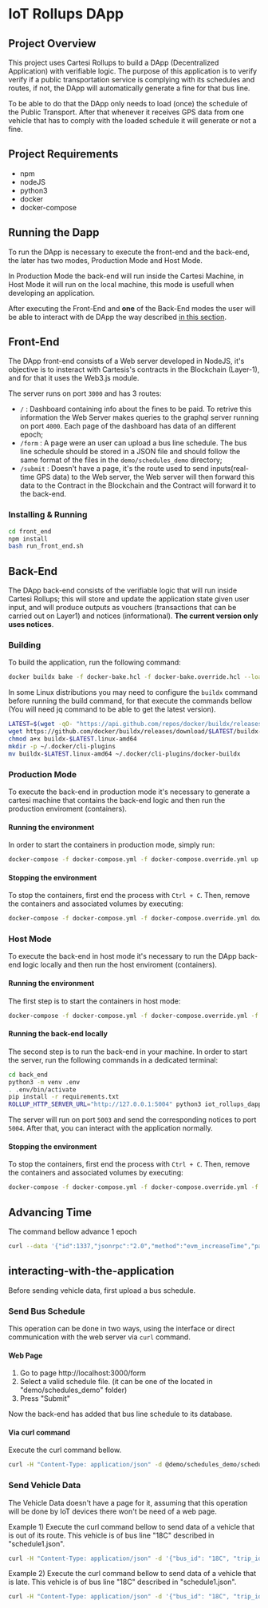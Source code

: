 # IoT Rollups DApp

## Project Overview
This project uses Cartesi Rollups to build a DApp (Decentralized Application) with verifiable logic. The purpose of this application is to verify verify if a public transportation service is complying with its schedules and routes, if not, the DApp will automatically generate a fine for that bus line.

To be able to do that the DApp only needs to load (once) the schedule of the Public Transport. After that whenever it receives GPS data from one vehicle that has to comply with the loaded schedule it will generate or not a fine.


## Project Requirements
- npm
- nodeJS
- python3
- docker
- docker-compose


## Running the Dapp
To run the DApp is necessary to execute the front-end and the back-end, the later has two modes, Production Mode and Host Mode.

In Production Mode the back-end will run inside the Cartesi Machine, in Host Mode it will run on the local machine, this mode is usefull when developing an application.

After executing the Front-End and **one** of the Back-End modes the user will be able to interact with de DApp the way described [in this section](#interacting-with-the-application).

## Front-End
The DApp front-end consists of a Web server developed in NodeJS, it's objective is to insteract with Cartesis's contracts in the Blockchain (Layer-1), and for that it uses the Web3.js module.

The server runs on port `3000` and has 3 routes:
- `/` : Dashboard containing info about the fines to be paid. To retrive this information the Web Server makes queries to the graphql server running on port `4000`. Each page of the dashboard has data of an different epoch;
- `/form` : A page were an user can upload a bus line schedule. The bus line schedule should be stored in a JSON file and should follow the same format of the files in the `demo/schedules_demo` directory;
- `/submit` : Doesn't have a page, it's the route used to send inputs(real-time GPS data) to the Web server, the Web server will then forward this data to the Contract in the Blockchain and the Contract will forward it to the back-end.

### Installing & Running
``` Bash
cd front_end
npm install
bash run_front_end.sh
```




## Back-End
The DApp back-end consists of the verifiable logic that will run inside Cartesi Rollups; this will store and update the application state given user input, and will produce outputs as vouchers (transactions that can be carried out on Layer1) and notices (informational). **The current version only uses notices**.

### Building
To build the application, run the following command:

``` Bash
docker buildx bake -f docker-bake.hcl -f docker-bake.override.hcl --load
```

In some Linux distributions you may need to configure the ``buildx`` command before running the build command, for that execute the commands bellow (You will need jq command to be able to get the latest version).
``` Bash
LATEST=$(wget -qO- "https://api.github.com/repos/docker/buildx/releases/latest" | jq -r .name)
wget https://github.com/docker/buildx/releases/download/$LATEST/buildx-$LATEST.linux-amd64
chmod a+x buildx-$LATEST.linux-amd64
mkdir -p ~/.docker/cli-plugins
mv buildx-$LATEST.linux-amd64 ~/.docker/cli-plugins/docker-buildx
```

### Production Mode
To execute the back-end in production mode it's necessary to generate a cartesi machine that contains the back-end logic and then run the production enviroment (containers).


#### Running the environment
In order to start the containers in production mode, simply run:
``` Bash
docker-compose -f docker-compose.yml -f docker-compose.override.yml up
```

#### Stopping the environment
To stop the containers, first end the process with `Ctrl + C`.
Then, remove the containers and associated volumes by executing:
``` Bash
docker-compose -f docker-compose.yml -f docker-compose.override.yml down -v
```





### Host Mode
To execute the back-end in host mode it's necessary to run the DApp back-end logic locally and then run the host enviroment (containers).

#### Running the environment
The first step is to start the containers in host mode:
``` Bash
docker-compose -f docker-compose.yml -f docker-compose.override.yml -f docker-compose-host.yml up
```

#### Running the back-end locally
The second step is to run the back-end in your machine. In order to start the server, run the following commands in a dedicated terminal:
``` Bash
cd back_end
python3 -m venv .env
. .env/bin/activate
pip install -r requirements.txt
ROLLUP_HTTP_SERVER_URL="http://127.0.0.1:5004" python3 iot_rollups_dapp.py
```

The server will run on port `5003` and send the corresponding notices to port `5004`. After that, you can interact with the application normally.

#### Stopping the environment
To stop the containers, first end the process with `Ctrl + C`.
Then, remove the containers and associated volumes by executing:
``` Bash
docker-compose -f docker-compose.yml -f docker-compose.override.yml -f docker-compose-host.yml down -v
```

## Advancing Time
The command bellow advance 1 epoch
``` Bash
curl --data '{"id":1337,"jsonrpc":"2.0","method":"evm_increaseTime","params":[864010]}' http://localhost:8545
```

## interacting-with-the-application
Before sending vehicle data, first upload a bus schedule.

### Send Bus Schedule
This operation can be done in two ways, using the interface or direct communication with the web server via ``curl`` command.

#### Web Page
1) Go to page http://localhost:3000/form
2) Select a valid schedule file. (it can be one of the located in "demo/schedules_demo" folder)
3) Press "Submit"

Now the back-end has added that bus line schedule to its database.

#### Via curl command
Execute the curl command bellow.
``` Bash
curl -H "Content-Type: application/json" -d @demo/schedules_demo/schedule1.json http://localhost:3000/submit
```

### Send Vehicle Data
The Vehicle Data doesn't have a page for it, assuming that this operation will be done by IoT devices there won't be need of a web page.

Example 1) Execute the curl command bellow to send data of a vehicle that is out of its route. This vehicle is of bus line "18C" described in "schedule1.json".

``` Bash
curl -H "Content-Type: application/json" -d '{"bus_id": "18C", "trip_id":"18C;1","lat": 57.828261, "lon": 26.535419,"ts": "2022-03-25 07:45:50" }' http://localhost:3000/submit
```

Example 2) Execute the curl command bellow to send data of a vehicle that is late. This vehicle is of bus line "18C" described in "schedule1.json".
``` Bash
curl -H "Content-Type: application/json" -d '{"bus_id": "18C", "trip_id":"18C;1", "lat": 57.82847892, "lon": 26.53362055,"ts": "2022-05-04 07:48:30"}' http://localhost:3000/submit
```